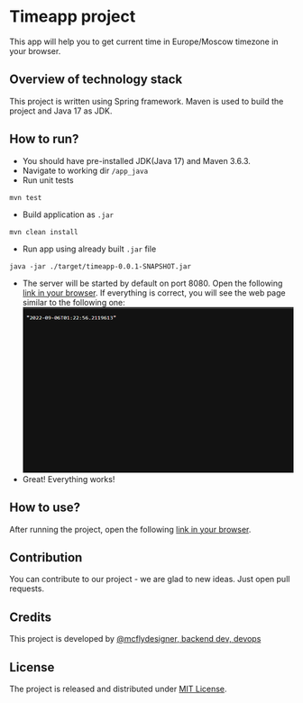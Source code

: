 # Timeapp project

This app will help you to get current time in Europe/Moscow timezone in your browser.

## Overview of technology stack
This project is written using Spring framework. Maven is used to build the project and Java 17 as JDK.

## How to run?
* You should have pre-installed JDK(Java 17) and Maven 3.6.3.
* Navigate to working dir ```/app_java```
* Run unit tests
```shell
mvn test
```
* Build application as ```.jar```
```shell
mvn clean install
```
* Run app using already built ```.jar``` file
```shell
java -jar ./target/timeapp-0.0.1-SNAPSHOT.jar
```

* The server will be started by default on port 8080. Open the following [link in your browser](http://localhost:8080/time/now).
If everything is correct, you will see the web page similar to the following one:
![img.png](images/docs/web-page-time.png)
* Great! Everything works!

## How to use?
After running the project, open the following [link in your browser](http://localhost:8080/time/now).

## Contribution
You can contribute to our project - we are glad to new ideas. Just open pull requests.

## Credits
This project is developed by [@mcflydesigner, backend dev, devops](https://github.com/mcflydesigner) 

## License
The project is released and distributed under [MIT License](https://en.wikipedia.org/wiki/MIT_License).